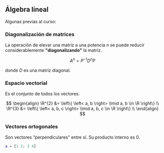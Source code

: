 ## Álgebra lineal

Algunas previas al curso:

### Diagonalización de matrices

La operación de elevar una matriz a una potencia $n$ se puede reducir considerablemente **"diagonalizando"** la matriz.

$$
A^{n} = P^{-1}D^{n}P
$$

donde $D$ es una matriz diagonal.

### Espacio vectorial

Es el conjunto de todos los vectores.

$$
\begin{align}
\R^{2} &= \left\{ \left< a, b \right> \lmid a, b \in \R \right\} \\
\R^{3} &= \left\{ \left< a, b, c \right> \lmid a, b, c \in \R \right\} \\
\end{align}
$$

### Vectores ortogonales

Son vectores "perpendiculares" entre sí. Su producto interno es $0$.

```matlab
a = [1 2; 3 4]
```
